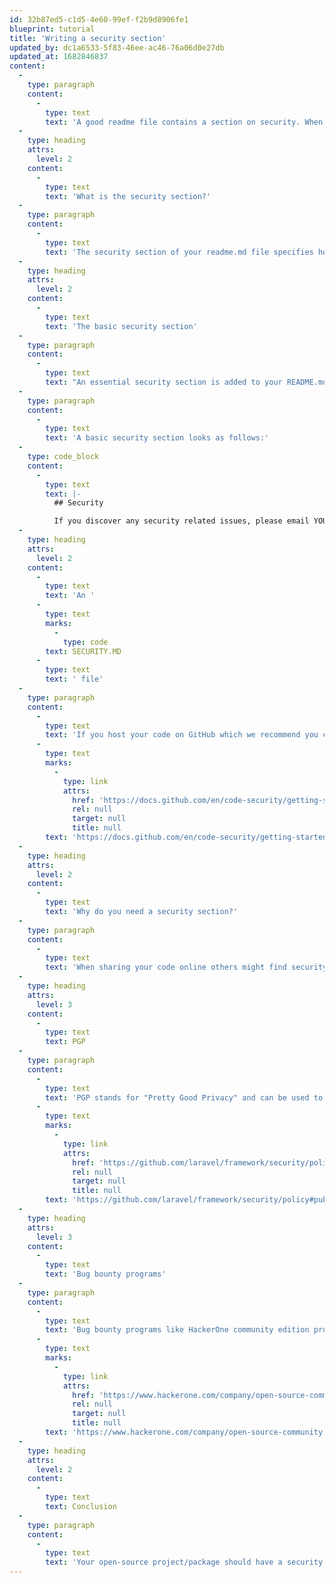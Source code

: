 ```yaml
---
id: 32b87ed5-c1d5-4e60-99ef-f2b9d8906fe1
blueprint: tutorial
title: 'Writing a security section'
updated_by: dc1a6533-5f83-46ee-ac46-76a06d0e27db
updated_at: 1682846837
content:
  -
    type: paragraph
    content:
      -
        type: text
        text: 'A good readme file contains a section on security. When sharing your code via open source you can be held reliable depending on your chosen license. There are multiple ways to go about adding this security section.'
  -
    type: heading
    attrs:
      level: 2
    content:
      -
        type: text
        text: 'What is the security section?'
  -
    type: paragraph
    content:
      -
        type: text
        text: 'The security section of your readme.md file specifies how you want to be told about security vulnerabilities. '
  -
    type: heading
    attrs:
      level: 2
    content:
      -
        type: text
        text: 'The basic security section'
  -
    type: paragraph
    content:
      -
        type: text
        text: "An essential security section is added to your README.md file, which serves as the index for your project/package. This section can be as extensive or simple as you want, let's look at the simple version first. "
  -
    type: paragraph
    content:
      -
        type: text
        text: 'A basic security section looks as follows:'
  -
    type: code_block
    content:
      -
        type: text
        text: |-
          ## Security

          If you discover any security related issues, please email YOUR_EMAIL instead of using the issue tracker.
  -
    type: heading
    attrs:
      level: 2
    content:
      -
        type: text
        text: 'An '
      -
        type: text
        marks:
          -
            type: code
        text: SECURITY.MD
      -
        type: text
        text: ' file'
  -
    type: paragraph
    content:
      -
        type: text
        text: 'If you host your code on GitHub which we recommend you can create a .github/SECURITY.md file. That way GitHub can hook into this file and use it for example in your issue creation process. More information on what GitHub can do for you with this file can be found here: '
      -
        type: text
        marks:
          -
            type: link
            attrs:
              href: 'https://docs.github.com/en/code-security/getting-started/adding-a-security-policy-to-your-repository'
              rel: null
              target: null
              title: null
        text: 'https://docs.github.com/en/code-security/getting-started/adding-a-security-policy-to-your-repository'
  -
    type: heading
    attrs:
      level: 2
    content:
      -
        type: text
        text: 'Why do you need a security section?'
  -
    type: paragraph
    content:
      -
        type: text
        text: 'When sharing your code online others might find security vulnerabilities in that code that you might have missed, instead of sharing the vulnerability into the open world where everyone can abuse it. The finder of the vulnerability can share it only with you the maintainer/creator. This sharing is usually done through email or a bug bounty program. '
  -
    type: heading
    attrs:
      level: 3
    content:
      -
        type: text
        text: PGP
  -
    type: paragraph
    content:
      -
        type: text
        text: 'PGP stands for "Pretty Good Privacy" and can be used to encrypt information such as email. Some opensource projects like Laravel share their public PGP key, check out their PGP key here: '
      -
        type: text
        marks:
          -
            type: link
            attrs:
              href: 'https://github.com/laravel/framework/security/policy#public-pgp-key'
              rel: null
              target: null
              title: null
        text: 'https://github.com/laravel/framework/security/policy#public-pgp-key'
  -
    type: heading
    attrs:
      level: 3
    content:
      -
        type: text
        text: 'Bug bounty programs'
  -
    type: paragraph
    content:
      -
        type: text
        text: 'Bug bounty programs like HackerOne community edition provide a platform to manage and control vulnerabilities. We do only recommend going this route if your project is of significant size. Check out their platform here: '
      -
        type: text
        marks:
          -
            type: link
            attrs:
              href: 'https://www.hackerone.com/company/open-source-community'
              rel: null
              target: null
              title: null
        text: 'https://www.hackerone.com/company/open-source-community'
  -
    type: heading
    attrs:
      level: 2
    content:
      -
        type: text
        text: Conclusion
  -
    type: paragraph
    content:
      -
        type: text
        text: 'Your open-source project/package should have a security section so that you can deal with any security problems that might be present in your project/package. It provides a way for hackers or other programmers to reach out to you in case they find any vulnerabilities. '
---
```

